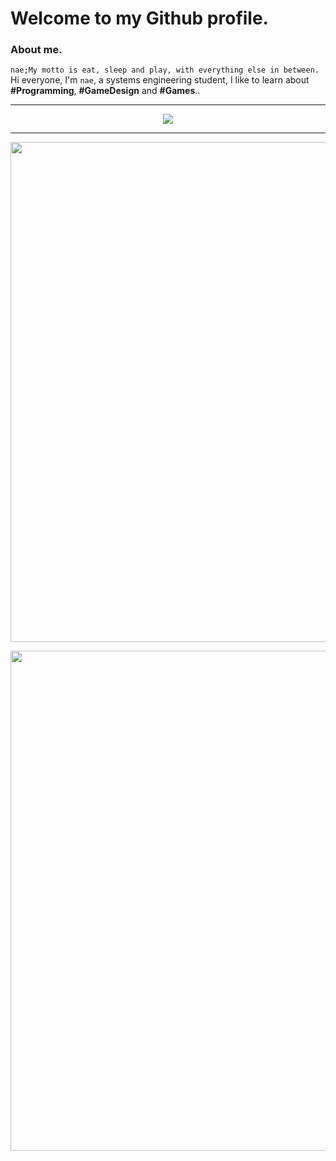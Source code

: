 # Welcome to my Github profile.

### About me.
`nae;My motto is eat, sleep and play, with everything else in between.`<br>Hi everyone, I'm `nae`, a systems engineering student, I like to learn about **#Programming**, **#GameDesign** and **#Games**..</br>

------------
<p align="center">
  <img src="https://user-images.githubusercontent.com/119964750/207714829-691c0aff-5f58-44f8-9105-fa80c9ea9d26.gif"
</p>
  
------------
<p align="center">
  <img src="https://github-readme-stats.vercel.app/api?username=iwillnae&show_icons=true&theme=radical&locale=ja" width="800px">
</p>

<p align="center">
  <img src="https://github-readme-stats.vercel.app/api/top-langs/?username=iwillnae&theme=radical&locale=ja&layout=compact"
 width="800px">
</p>


